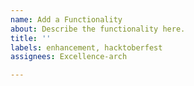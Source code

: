 ```yaml
---
name: Add a Functionality
about: Describe the functionality here.
title: ''
labels: enhancement, hacktoberfest
assignees: Excellence-arch

---
```



